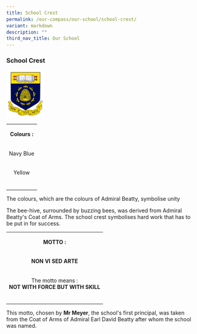 ```yaml
---
title: School Crest
permalink: /our-compass/our-school/school-crest/
variant: markdown
description: ""
third_nav_title: Our School
---
```

### **School Crest**

<style>
	th, td{
	text-align: Center;
	}
	
img{
	width: 100px;
	}
	</style>
	

<img src="/images/BTlogo.png">

<table><colgroup><col></colgroup><tbody><tr><th rowspan="1" colspan="1"><p>Colours :</p></th></tr><tr><td rowspan="1" colspan="1"><p>Navy Blue</p></td></tr><tr><td rowspan="1" colspan="1"><p>Yellow</p></td></tr><tr><td rowspan="1" colspan="1"><p></p></td></tr></tbody></table>

The colours, which are the colours of Admiral Beatty, symbolise unity

The bee-hive, surrounded by buzzing bees, was derived from Admiral Beatty's Coat of Arms. The school crest symbolises hard work that has to be put in for success.

<table style="minWidth: 25px"><colgroup><col></colgroup><tbody><tr><th rowspan="1" colspan="1"><p>MOTTO :</p></th></tr><tr><td rowspan="1" colspan="1"><p><strong>NON VI SED ARTE</strong></p></td></tr><tr><td rowspan="1" colspan="1"><p>The motto means :<br><strong>NOT WITH FORCE BUT WITH SKILL</strong></p></td></tr><tr><td rowspan="1" colspan="1"><p></p></td></tr></tbody></table>

This motto, chosen by&nbsp;**Mr Meyer**, the school's first principal, was taken from the Coat of Arms of Admiral Earl David Beatty after whom the school was named.